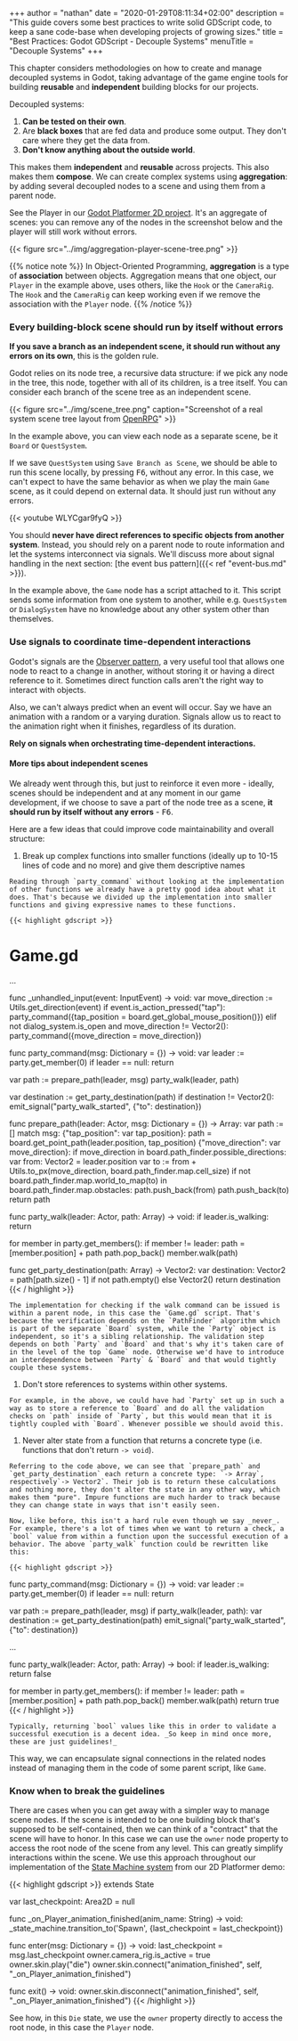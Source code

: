 +++
author = "nathan"
date = "2020-01-29T08:11:34+02:00"
description = "This guide covers some best practices to write solid GDScript code, to keep a sane code-base when developing projects of growing sizes."
title = "Best Practices: Godot GDScript - Decouple Systems"
menuTitle = "Decouple Systems"
+++

This chapter considers methodologies on how to create and manage decoupled systems in Godot, taking advantage of the game engine tools for building **reusable** and **independent** building blocks for our projects.

Decoupled systems:

1. **Can be tested on their own**.
1. Are **black boxes** that are fed data and produce some output. They don't care where they get the data from.
1. **Don't know anything about the outside world**.

This makes them **independent** and **reusable** across projects. This also makes them **compose**. We can create complex systems using **aggregation**: by adding several decoupled nodes to a scene and using them from a parent node.

See the Player in our [Godot Platformer 2D project](//github.com/GDQuest/godot-platformer-2d). It's an aggregate of scenes: you can remove any of the nodes in the screenshot below and the player will still work without errors.

{{< figure src="../img/aggregation-player-scene-tree.png" >}}

{{% notice note %}}
In Object-Oriented Programming, **aggregation** is a type of **association** between objects. Aggregation means that one object, our `Player` in the example above, uses others, like the `Hook` or the `CameraRig`. The `Hook` and the `CameraRig` can keep working even if we remove the association with the `Player` node.
{{% /notice %}}

### Every building-block scene should run by itself without errors

**If you save a branch as an independent scene, it should run without any errors on its own**, this is the golden rule.

Godot relies on its node tree, a recursive data structure: if we pick any node in the tree, this node, together with all of its children, is a tree itself. You can consider each branch of the scene tree as an independent scene.

{{< figure
    src="../img/scene_tree.png"
    caption="Screenshot of a real system scene tree layout from [OpenRPG](//github.com/GDQuest/godot-open-rpg)" >}}

In the example above, you can view each node as a separate scene, be it `Board` or `QuestSystem`.

If we save `QuestSystem` using `Save Branch as Scene`, we should be able to run this scene locally, by pressing <kbd>F6</kbd>, without any error. In this case, we can't expect to have the same behavior as when we play the main `Game` scene, as it could depend on external data. It should just run without any errors.

{{< youtube WLYCgar9fyQ >}}

You should **never have direct references to specific objects from another system**. Instead, you should rely on a parent node to route information and let the systems interconnect via signals. We'll discuss more about signal handling in the next section: [the event bus pattern]({{< ref "event-bus.md" >}}).

In the example above, the `Game` node has a script attached to it. This script sends some information from one system to another, while e.g. `QuestSystem` or `DialogSystem` have no knowledge about any other system other than themselves.

### Use signals to coordinate time-dependent interactions

Godot's signals are the [Observer pattern](//gameprogrammingpatterns.com/observer.html), a very useful tool that allows one node to react to a change in another, without storing it or having a direct reference to it. Sometimes direct function calls aren't the right way to interact with objects.

Also, we can't always predict when an event will occur. Say we have an animation with a random or a varying duration. Signals allow us to react to the animation right when it finishes, regardless of its duration.

**Rely on signals when orchestrating time-dependent interactions.**

#### More tips about independent scenes ####

We already went through this, but just to reinforce it even more - ideally, scenes should be independent and at any moment in our game development, if we choose to save a part of the node tree as a scene, **it should run by itself without any errors** - <kbd>F6</kbd>.

Here are a few ideas that could improve code maintainability and overall structure:

  1. Break up complex functions into smaller functions (ideally up to 10-15 lines of code and no more) and give them descriptive names

    Reading through `party_command` without looking at the implementation of other functions we already have a pretty good idea about what it does. That's because we divided up the implementation into smaller functions and giving expressive names to these functions.

    {{< highlight gdscript >}}
# Game.gd

...

func _unhandled_input(event: InputEvent) -> void:
  var move_direction := Utils.get_direction(event)
  if event.is_action_pressed("tap"):
    party_command({tap_position = board.get_global_mouse_position()})
  elif not dialog_system.is_open and move_direction != Vector2():
    party_command({move_direction = move_direction})


func party_command(msg: Dictionary = {}) -> void:
  var leader := party.get_member(0)
  if leader == null:
    return

  var path := prepare_path(leader, msg)
  party_walk(leader, path)

  var destination := get_party_destination(path)
  if destination != Vector2():
    emit_signal("party_walk_started", {"to": destination})


func prepare_path(leader: Actor, msg: Dictionary = {}) -> Array:
  var path := []
  match msg:
    {"tap_position": var tap_position}:
      path = board.get_point_path(leader.position, tap_position)
    {"move_direction": var move_direction}:
      if move_direction in board.path_finder.possible_directions:
        var from: Vector2 = leader.position
        var to := from + Utils.to_px(move_direction, board.path_finder.map.cell_size)
        if not board.path_finder.map.world_to_map(to) in board.path_finder.map.obstacles:
          path.push_back(from)
          path.push_back(to)
  return path


func party_walk(leader: Actor, path: Array) -> void:
  if leader.is_walking:
    return

  for member in party.get_members():
    if member != leader:
      path = [member.position] + path
      path.pop_back()
    member.walk(path)


func get_party_destination(path: Array) -> Vector2:
  var destination: Vector2 = path[path.size() - 1] if not path.empty() else Vector2()
  return destination
    {{< / highlight >}}

    The implementation for checking if the walk command can be issued is within a parent node, in this case the `Game.gd` script. That's because the verification depends on the `PathFinder` algorithm which is part of the separate `Board` system, while the `Party` object is independent, so it's a sibling relationship. The validation step depends on both `Party` and `Board` and that's why it's taken care of in the level of the top `Game` node. Otherwise we'd have to introduce an interdependence between `Party` & `Board` and that would tightly couple these systems.

  1. Don't store references to systems within other systems.

    For example, in the above, we could have had `Party` set up in such a way as to store a reference to `Board` and do all the validation checks on `path` inside of `Party`, but this would mean that it is tightly coupled with `Board`. Whenever possible we should avoid this.

  1. Never alter state from a function that returns a concrete type (i.e. functions that don't return `-> void`).

    Referring to the code above, we can see that `prepare_path` and `get_party_destination` each return a concrete type: `-> Array`, respectively`-> Vector2`. Their job is to return these calculations and nothing more, they don't alter the state in any other way, which makes them "pure". Impure functions are much harder to track because they can change state in ways that isn't easily seen.

    Now, like before, this isn't a hard rule even though we say _never_. For example, there's a lot of times when we want to return a check, a `bool` value from within a function upon the successful execution of a behavior. The above `party_walk` function could be rewritten like this:

    {{< highlight gdscript >}}
func party_command(msg: Dictionary = {}) -> void:
  var leader := party.get_member(0)
  if leader == null:
    return

  var path := prepare_path(leader, msg)
  if party_walk(leader, path):
    var destination := get_party_destination(path)
    emit_signal("party_walk_started", {"to": destination})

...

func party_walk(leader: Actor, path: Array) -> bool:
  if leader.is_walking:
    return false

  for member in party.get_members():
    if member != leader:
      path = [member.position] + path
      path.pop_back()
    member.walk(path)
  return true
    {{< / highlight >}}

    Typically, returning `bool` values like this in order to validate a successful execution is a decent idea. _So keep in mind once more, these are just guidelines!_
This way, we can encapsulate signal connections in the related nodes instead of managing them in the code of some parent script, like `Game`.

### Know when to break the guidelines

There are cases when you can get away with a simpler way to manage scene nodes. If the scene is intended to be one building block that's supposed to be self-contained, then we can think of a "contract" that the scene will have to honor. In this case we can use the `owner` node property to access the root node of the scene from any level. This can greatly simplify interactions within the scene. We use this approach throughout our implementation of the [State Machine system](//gameprogrammingpatterns.com/state.html) from our 2D Platformer demo:

{{< highlight gdscript >}}
extends State


var last_checkpoint: Area2D = null


func _on_Player_animation_finished(anim_name: String) -> void:
	_state_machine.transition_to('Spawn', {last_checkpoint = last_checkpoint})


func enter(msg: Dictionary = {}) -> void:
	last_checkpoint = msg.last_checkpoint
	owner.camera_rig.is_active = true
	owner.skin.play("die")
	owner.skin.connect("animation_finished", self, "_on_Player_animation_finished")


func exit() -> void:
	owner.skin.disconnect("animation_finished", self, "_on_Player_animation_finished")
{{< /highlight >}}

See how, in this `Die` state, we use the `owner` property directly to access the root node, in this case the `Player` node.

